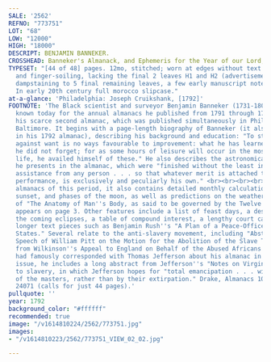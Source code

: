 ```yaml
---
SALE: '2562'
REFNO: "773751"
LOT: "68"
LOW: "12000"
HIGH: "18000"
DESCRIPT: BENJAMIN BANNEKER.
CROSSHEAD: Banneker's Almanack, and Ephemeris for the Year of our Lord, 1793.
TYPESET: "[44 of 48] pages. 12mo, stitched; worn at edges without text loss, toning
  and finger-soiling, lacking the final 2 leaves H1 and H2 (advertisements) as usual,
  dampstaining to 5 final remaining leaves, a few early manuscript notes and marks.
  In early 20th century full morocco slipcase."
at-a-glance: 'Philadelphia: Joseph Cruikshank, [1792]'
FOOTNOTE: 'The Black scientist and surveyor Benjamin Banneker (1731-1806) is best
  known today for the annual almanacs he published from 1791 through 1796. This is
  his scarce second almanac, which was published simultaneously in Philadelphia and
  Baltimore. It begins with a page-length biography of Banneker (it also appeared
  in his 1792 almanac), describing his background and education: "To struggle incessantly
  against want is no ways favourable to improvement: what he has learned, however,
  he did not forget; for as some hours of leisure will occur in the most toilsome
  life, he availed himself of these." He also describes the astronomical calculations
  he presents in the almanac, which were "finished without the least information or
  assistance from any person . . . so that whatever merit is attached to his present
  performance, is exclusively and peculiarly his own." <br><br><br><br>Typical of
  almanacs of this period, it also contains detailed monthly calculations on sunrise,
  sunset, and phases of the moon, as well as predictions on the weather. An engraving
  of "The Anatomy of Man''s Body, as said to be governed by the Twelve Constellations"
  appears on page 3. Other features include a list of feast days, a description of
  the coming eclipses, a table of compound interest, a lengthy court calendar, and
  longer text pieces such as Benjamin Rush''s "A Plan of a Peace-Office, for the United
  States." Several relate to the anti-slavery movement, including "Abstract from the
  Speech of William Pitt on the Motion for the Abolition of the Slave Trade" and "Extract
  from Wilkinson''s Appeal to England on Behalf of the Abused Africans." <br><br><br><br>Banneker
  had famously corresponded with Thomas Jefferson about his almanac in 1791. In this
  issue, he includes a long abstract from Jefferson''s "Notes on Virginia" in opposition
  to slavery, in which Jefferson hopes for "total emancipation . . . with the consent
  of the masters, rather than by their extirpation." Drake, Almanacs 10324; Evans
  24071 (calls for just 44 pages).'
pullquote: ''
year: 1792
background_color: "#ffffff"
recommended: true
image: "/v1614810224/2562/773751.jpg"
images:
- "/v1614810223/2562/773751_VIEW_02_02.jpg"

---
```

